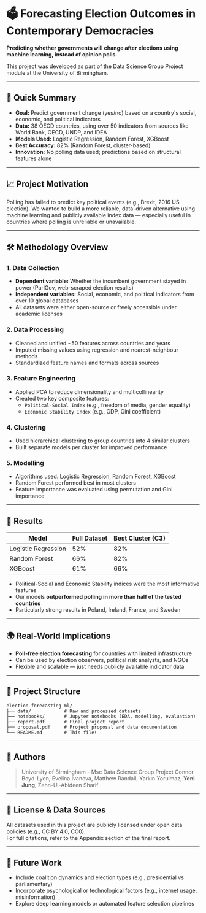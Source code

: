 # 🗳️ Forecasting Election Outcomes in Contemporary Democracies

**Predicting whether governments will change after elections using machine learning, instead of opinion polls.**

This project was developed as part of the Data Science Group Project module at the University of Birmingham.

---

## 📌 Quick Summary

- **Goal:** Predict government change (yes/no) based on a country's social, economic, and political indicators
- **Data:** 38 OECD countries, using over 50 indicators from sources like World Bank, OECD, UNDP, and IDEA
- **Models Used:** Logistic Regression, Random Forest, XGBoost
- **Best Accuracy:** 82% (Random Forest, cluster-based)
- **Innovation:** No polling data used; predictions based on structural features alone

---

## 📈 Project Motivation

Polling has failed to predict key political events (e.g., Brexit, 2016 US election). We wanted to build a more reliable, data-driven alternative using machine learning and publicly available index data — especially useful in countries where polling is unreliable or unavailable.

---

## 🛠️ Methodology Overview

### 1. Data Collection

- **Dependent variable:** Whether the incumbent government stayed in power (ParlGov, web-scraped election results)
- **Independent variables:** Social, economic, and political indicators from over 10 global databases  
- All datasets were either open-source or freely accessible under academic licenses

### 2. Data Processing

- Cleaned and unified ~50 features across countries and years
- Imputed missing values using regression and nearest-neighbour methods
- Standardized feature names and formats across sources

### 3. Feature Engineering

- Applied PCA to reduce dimensionality and multicollinearity
- Created two key composite features:
  - `Political-Social Index` (e.g., freedom of media, gender equality)
  - `Economic Stability Index` (e.g., GDP, Gini coefficient)

### 4. Clustering

- Used hierarchical clustering to group countries into 4 similar clusters
- Built separate models per cluster for improved performance

### 5. Modelling

- Algorithms used: Logistic Regression, Random Forest, XGBoost
- Random Forest performed best in most clusters
- Feature importance was evaluated using permutation and Gini importance

---

## 🧪 Results

| Model               | Full Dataset | Best Cluster (C3) |
|---------------------|--------------|-------------------|
| Logistic Regression | 52%          | 82%               |
| Random Forest       | 66%          | 82%               |
| XGBoost             | 61%          | 66%               |

- Political-Social and Economic Stability indices were the most informative features
- Our models **outperformed polling in more than half of the tested countries**
- Particularly strong results in Poland, Ireland, France, and Sweden

---

## 🌍 Real-World Implications

- **Poll-free election forecasting** for countries with limited infrastructure
- Can be used by election observers, political risk analysts, and NGOs
- Flexible and scalable — just needs publicly available indicator data

---

## 📁 Project Structure

```
election-forecasting-ml/
├── data/            # Raw and processed datasets
├── notebooks/       # Jupyter notebooks (EDA, modelling, evaluation)
├── report.pdf       # Final project report
├── proposal.pdf     # Project proposal and data documentation
└── README.md        # This file!
```
---

## 👥 Authors

> University of Birmingham - Msc Data Science Group Project
Connor Boyd-Lyon, Evelina Ivanova, Matthew Randall, Yarkın Yorulmaz, **Yeni Jung**, Zehn-Ul-Abideen Sharif

---

## 📜 License & Data Sources

All datasets used in this project are publicly licensed under open data policies (e.g., CC BY 4.0, CC0).  
For full citations, refer to the Appendix section of the final report.

---

## 🔮 Future Work

- Include coalition dynamics and election types (e.g., presidential vs parliamentary)
- Incorporate psychological or technological factors (e.g., internet usage, misinformation)
- Explore deep learning models or automated feature selection pipelines
